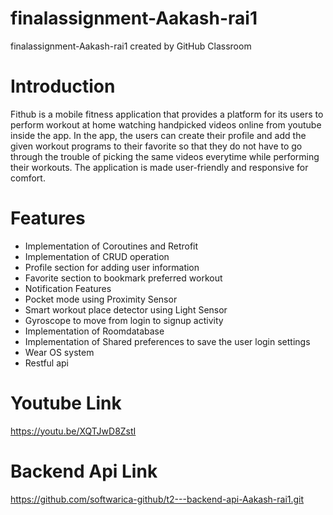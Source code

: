 # finalassignment-Aakash-rai1
finalassignment-Aakash-rai1 created by GitHub Classroom

# Introduction
Fithub is a mobile fitness application that provides a platform for its users to perform workout at home watching handpicked videos online from youtube inside the app. In the app, the users can create their profile and add the given workout programs to their favorite so that they do not have to go through the trouble of picking the same videos everytime while performing their workouts. The application is made user-friendly and responsive for comfort.

# Features
* Implementation of Coroutines and Retrofit
* Implementation of CRUD operation
* Profile section for adding user information
* Favorite section to bookmark preferred workout
* Notification Features
* Pocket mode using Proximity Sensor
* Smart workout place detector using Light Sensor
* Gyroscope to move from login to signup activity
* Implementation of Roomdatabase
* Implementation of Shared preferences to save the user login settings
* Wear OS system
* Restful api

# Youtube Link
https://youtu.be/XQTJwD8ZstI

# Backend Api Link
https://github.com/softwarica-github/t2---backend-api-Aakash-rai1.git
